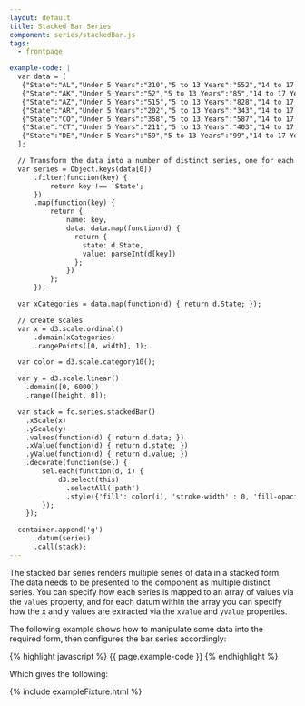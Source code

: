 ```yaml
---
layout: default
title: Stacked Bar Series
component: series/stackedBar.js
tags:
  - frontpage

example-code: |
  var data = [
   {"State":"AL","Under 5 Years":"310","5 to 13 Years":"552","14 to 17 Years":"259","18 to 24 Years":"450","25 to 44 Years":"1215","45 to 64 Years":"641"},
   {"State":"AK","Under 5 Years":"52","5 to 13 Years":"85","14 to 17 Years":"42","18 to 24 Years":"74","25 to 44 Years":"183","45 to 64 Years":"50"},
   {"State":"AZ","Under 5 Years":"515","5 to 13 Years":"828","14 to 17 Years":"362","18 to 24 Years":"601","25 to 44 Years":"1804","45 to 64 Years":"1523"},
   {"State":"AR","Under 5 Years":"202","5 to 13 Years":"343","14 to 17 Years":"157","18 to 24 Years":"264","25 to 44 Years":"754","45 to 64 Years":"727"},
   {"State":"CO","Under 5 Years":"358","5 to 13 Years":"587","14 to 17 Years":"261","18 to 24 Years":"466","25 to 44 Years":"1464","45 to 64 Years":"1290"},
   {"State":"CT","Under 5 Years":"211","5 to 13 Years":"403","14 to 17 Years":"196","18 to 24 Years":"325","25 to 44 Years":"916","45 to 64 Years":"968"},
   {"State":"DE","Under 5 Years":"59","5 to 13 Years":"99","14 to 17 Years":"47","18 to 24 Years":"84","25 to 44 Years":"230","45 to 64 Years":"230"}
  ];

  // Transform the data into a number of distinct series, one for each category of data
  var series = Object.keys(data[0])
      .filter(function(key) {
          return key !== 'State';
      })
      .map(function(key) {
          return {
              name: key,
              data: data.map(function(d) {
                return {
                  state: d.State,
                  value: parseInt(d[key])
                };
              })
          };
      });

  var xCategories = data.map(function(d) { return d.State; });

  // create scales
  var x = d3.scale.ordinal()
      .domain(xCategories)
      .rangePoints([0, width], 1);

  var color = d3.scale.category10();

  var y = d3.scale.linear()
    .domain([0, 6000])
    .range([height, 0]);

  var stack = fc.series.stackedBar()
    .xScale(x)
    .yScale(y)
    .values(function(d) { return d.data; })
    .xValue(function(d) { return d.state; })
    .yValue(function(d) { return d.value; })
    .decorate(function(sel) {
        sel.each(function(d, i) {
            d3.select(this)
              .selectAll('path')
              .style({'fill': color(i), 'stroke-width' : 0, 'fill-opacity' : 1});
        });
    });

  container.append('g')
      .datum(series)
      .call(stack);
---
```


The stacked bar series renders multiple series of data in a stacked form. The data needs to be presented to the component as multiple distinct series. You can specify how each series is mapped to an array of values via the `values` property, and for each datum within the array you can specify how the x and y values are extracted via the `xValue` and `yValue` properties.

The following example shows how to manipulate some data into the required form, then configures the bar series accordingly:

{% highlight javascript %}
{{ page.example-code }}
{% endhighlight %}

Which gives the following:

{% include exampleFixture.html %}




